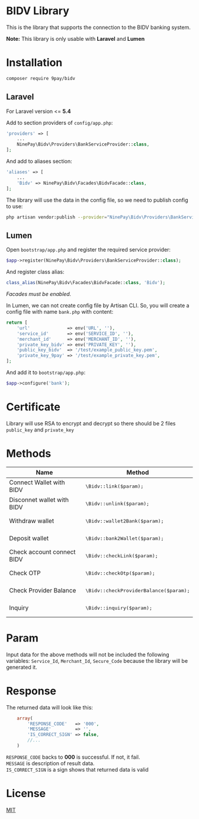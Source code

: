 # BIDV Library
This is the library that supports the connection to the BIDV banking system.

**Note:** This library is only usable with **Laravel** and **Lumen**

# Installation
```bash
composer require 9pay/bidv
```

## Laravel
For Laravel version <= **5.4**

Add to section providers of `config/app.php`:
```php
'providers' => [
    ...
    NinePay\Bidv\Providers\BankServiceProvider::class,
];
```
And add to aliases section:
```php
'aliases' => [
    ...
    'Bidv' => NinePay\Bidv\Facades\BidvFacade::class,
];
```

The library will use the data in the config file, so we need to publish config to use:
```bash
php artisan vendor:publish --provider="NinePay\Bidv\Providers\BankServiceProvider" --tag=config
```

## Lumen
Open `bootstrap/app.php` and register the required service provider:
```php
$app->register(NinePay\Bidv\Providers\BankServiceProvider::class);
```
And register class alias:
```php
class_alias(NinePay\Bidv\Facades\BidvFacade::class, 'Bidv');
```

*Facades must be enabled.*

In Lumen, we can not create config file by Artisan CLI. So, you will create a config file with name `bank.php` with content:
```php
return [
    'url'              => env('URL', ''),
    'service_id'       => env('SERVICE_ID', ''),
    'merchant_id'      => env('MERCHANT_ID', ''),
    'private_key_bidv' => env('PRIVATE_KEY', ''),
    'public_key_bidv'  => '/test/example_public_key.pem',
    'private_key_9pay' => '/test/example_private_key.pem',
]; 
```
And add it to `bootstrap/app.php`:
```php
$app->configure('bank');
```

# Certificate
Library will use RSA to encrypt and decrypt so there should be 2 files `public_key` and `private_key`

# Methods
| **Name**  | **Method** |
| --------------------------- | ------------- |
| Connect Wallet with BIDV    | <pre>\Bidv::link($param);</pre>                 |
| Disconnet wallet with BIDV  | <pre>\Bidv::unlink($param);</pre>               |
| Withdraw wallet             | <pre>\Bidv::wallet2Bank($param);</pre>          |
| Deposit wallet              | <pre>\Bidv::bank2Wallet($param);</pre>          |
| Check account connect BIDV  | <pre>\Bidv::checkLink($param);</pre>            |
| Check OTP                   | <pre>\Bidv::checkOtp($param);</pre>             |
| Check Provider Balance      | <pre>\Bidv::checkProviderBalance($param);</pre> |
| Inquiry                     | <pre>\Bidv::inquiry($param);</pre>              |
# Param
Input data for the above methods will not be included the following variables: `Service_Id`, `Merchant_Id`, `Secure_Code` because the library will be generated it.

# Response
The returned data will look like this:
```php
    array(
        'RESPONSE_CODE'   => '000',
        'MESSAGE'         => '',
        'IS_CORRECT_SIGN' => false,
        //...
    )
```
`RESPONSE_CODE` backs to **000** is successful. If not, it fail.<br/>
`MESSAGE` is description of result data.<br/>
`IS_CORRECT_SIGN` is a sign shows that returned data is valid
# License
[MIT](https://choosealicense.com/licenses/mit/)






